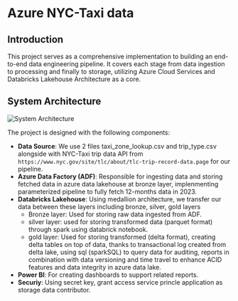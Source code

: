 # Azure NYC-Taxi data

## Introduction
This project serves as a comprehensive implementation to building an end-to-end data engineering pipeline. It covers each stage from data ingestion to processing and finally to storage, utilizing Azure Cloud Services and Databricks Lakehouse Architecture as a core.

## System Architecture
![System Architecture](https://github.com/maihuy-dataguy/Azure-NYC-Taxi-project/blob/main/pics/flow.png)

The project is designed with the following components:

- **Data Source**: We use 2 files taxi_zone_lookup.csv and trip_type.csv alongside with NYC-Taxi trip data API from `https://www.nyc.gov/site/tlc/about/tlc-trip-record-data.page` for our pipeline.
- **Azure Data Factory (ADF)**: Responsible for ingesting data and storing fetched data in azure data lakehouse at bronze layer, implenmenting parameterized pipeline to fully fetch 12-months data in 2023.
- **Databricks Lakehouse**: Using medallion architecture, we transfer our data between these layers including bronze, silver, gold layers
    - Bronze layer: Used for storing raw data ingested from ADF.
    - silver layer: used for storing transformed data (parquet format) through spark using databrick notebook.
    - gold layer: Used for storing transformed (delta format), creating delta tables on top of data, thanks to transactional log created from delta lake, using sql (sparkSQL) to query data for  auditing, reports in combination with data versioning and time travel to enhance ACID features and data integrity in azure data lake.
- **Power BI**: For creating dashboards to support related reports. 
- **Securiy**: Using secret key, grant access service princle application as storage data contributor.

